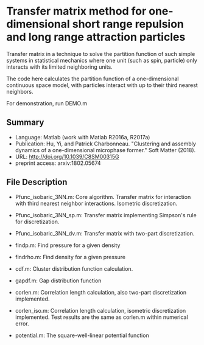 # Transfer matrix method for one-dimensional short range repulsion and long range attraction particles

Transfer matrix in a technique to solve the partition function of such simple systems in statistical mechanics where one unit (such as spin, particle) only interacts with its limited neighboring units.

The code here calculates the partition function of a one-dimensional continuous space model, with particles interact with up to their third nearest neighbors.

For demonstration, run DEMO.m

## Summary

- Language: Matlab (work with Matlab R2016a, R2017a)
- Publication: Hu, Yi, and Patrick Charbonneau. "Clustering and assembly dynamics of a one-dimensional microphase former." Soft Matter (2018). 
- URL: http://doi.org/10.1039/C8SM00315G
- preprint access: arxiv:1802.05674

## File Description

- Pfunc_isobaric_3NN.m: Core algorithm. Transfer matrix for interaction with third nearest neighbor interactions. Isometric discretization.

- Pfunc_isobaric_3NN_sp.m: Transfer matrix implementing Simpson's rule for 
discretization.

- Pfunc_isobaric_3NN_dv.m: Transfer matrix with two-part discretization.

- findp.m: Find pressure for a given density

- findrho.m: Find density for a given pressure

- cdf.m: Cluster distribution function calculation.

- gapdf.m: Gap distribution function

- corlen.m: Correlation length calculation, also two-part discretization implemented.

- corlen_iso.m: Correlation length calculation, isometric discretization 
implemented. Test results are the same as corlen.m within numerical error.

- potential.m: The square-well-linear potential function
